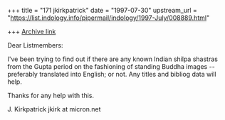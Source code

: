 +++
title = "171 jkirkpatrick"
date = "1997-07-30"
upstream_url = "https://list.indology.info/pipermail/indology/1997-July/008889.html"

+++
[Archive link](https://list.indology.info/pipermail/indology/1997-July/008889.html)

Dear Listmembers:

I've been trying to find out if there are any known Indian shilpa
shastras from the Gupta period on the fashioning of standing Buddha
images -- preferably translated into English; or not. Any titles and
bibliog data will help.

Thanks for any help with this.

J. Kirkpatrick
jkirk at micron.net




